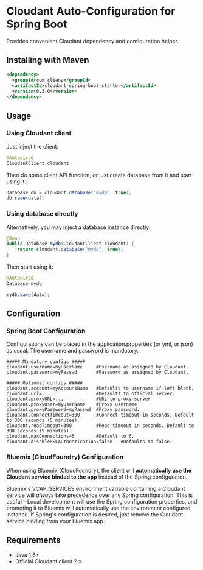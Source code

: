 # Cloudant Auto-Configuration for Spring Boot
Provides convenient Cloudant dependency and configuration helper.
## Installing with Maven
```xml
<dependency>
  <groupId>com.clianz</groupId>
  <artifactId>cloudant-spring-boot-starter</artifactId>
  <version>0.3.0</version>
</dependency>
```
## Usage
### Using Cloudant client
Just inject the client:
```java
@Autowired
CloudantClient cloudant
```
Then do some client API function, or just create database from it and start using it:
```java
Database db = cloudant.database("mydb", true);
db.save(data);
```
### Using database directly
Alternatively, you may inject a database instance directly:
```java
@Bean
public Database mydb(CloudantClient cloudant) {
	return cloudant.database("mydb", true);
}
```
Then start using it:
```java
@Autowired
Database mydb
```
```java
mydb.save(data);
```
## Configuration
### Spring Boot Configuration
Configurations can be placed in the application.properties (or yml, or json) as usual.
The username and password is mandatory.
```properties
##### Mandatory configs #####
cloudant.username=myUserName     #Username as assigned by Cloudant.
cloudant.password=myPasswd       #Password as assigned by Cloudant.

##### Optional configs #####
cloudant.account=myAccountName   #Defaults to username if left blank.
cloudant.url=...                 #Defaults to official server.
cloudant.proxyURL=...            #URL to proxy server
cloudant.proxyUser=myUserName    #Proxy username
cloudant.proxyPassword=myPasswd  #Proxy password.
cloudant.connectTimeout=300      #Connect timeout in seconds. Default to 300 seconds (5 minutes).
cloudant.readTimeout=300         #Read timeout in seconds. Default to 300 seconds (5 minutes).
cloudant.maxConnections=6        #Default to 6.
cloudant.disableSSLAuthentication=false   #Defaults to false.
```
### Bluemix (CloudFoundry) Configuration
When using Bluemix (CloudFoundry), the client will **automatically use the Cloudant service binded to the app** instead of the Spring configuration.

Bluemix's VCAP_SERVICES environment variable containing a Cloudant service will *always* take precedence over any Spring configuration. This is useful - Local development will use the Spring configuration properties, and promoting it to Bluemix will automatically use the environment configured instance. If Spring's configuration is desired, just remove the Cloudant service binding from your Bluemix app.

## Requirements
- Java 1.6+
- Official Cloudant client 2.x
